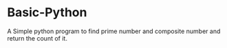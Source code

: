 # Basic-Python
A Simple python program to find prime number and composite number and return the count of it.
